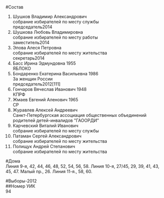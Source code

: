 #Состав  
1. Шушков Владимир Александрович  
    собрание избирателей по месту службы  
    председатель2014  
2. Шушкова Любовь Владимировна  
    собрание избирателей по месту работы  
    заместитель2014  
3. Эпова Алеся Петровна  
    собрание избирателей по месту жительства  
    секретарь2014  
4. Басс Ирина Эдмундовна 1955  
    ЯБЛОКО  
5. Бондаренко Екатерина Васильевна 1986  
    За женщин России  
    председатель2012[111]  
6. Гончаров Вячеслав Иванович 1948  
    КПРФ  
7. Жмаев Евгений Аленович 1965  
    СР  
8. Журавлев Алексей Андреевич  
    Санкт-Петербургская ассоциация общественных объединений родителей детей-инвалидов "ГАООРДИ"  
9. Карчевский Виталий Иванович  
    собрание избирателей по месту службы  
10. Патаман Сергей Александрович  
    собрание избирателей по месту жительства  
11. Полищук Андрей Степанович  
    собрание избирателей по месту жительства  
  
#Дома  
Линия  9-я,     42, 44, 46, 48, 52, 54, 56, 58. Линия 10-я,     27/45, 29, 39, 41, 43, 45, 47. Малый пр.,   26. Линия 11-я.,    58, 60.  
  
#Выборы-2012  
##Номер УИК  
94  
